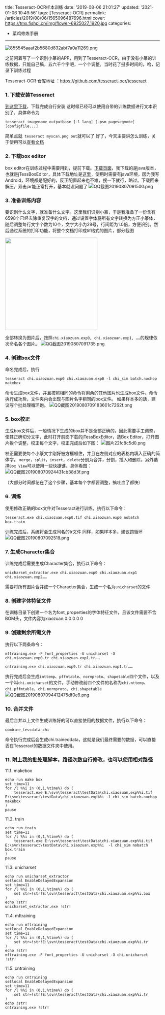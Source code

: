 title: Tesseract-OCR样本训练
date: '2019-08-06 21:01:27'
updated: '2021-01-06 10:49:56'
tags: [Tesseract-OCR]
permalink: /articles/2019/08/06/1565096487696.html
cover: https://tmx.fishpi.cn/img/flower-6925027_1920.jpg
categories: 
- 菜鸡修炼手册
---
![855545aaaf2b5680d832abf7a0a11269.png](https://tmx.fishpi.cn/img/flower-6925027_1920.jpg)

之前闲着写了一个识别小篆的APP，用到了Tesseract-OCR，由于没有小篆的训练数据，只能自己搞，五六千个字吧，一个个调整，当时花了挺多时间的，哈，记录下训练过程

Tesseract-OCR 仓库地址 ：https://github.com/tesseract-ocr/tesseract

### 1.  下载安装Tesseract

[到这里下载](https://github.com/UB-Mannheim/tesseract/wiki)，下载完成自行安装
这时候已经可以使用自带的训练数据进行文本识别了，具体命令为

```
tesseract imagename outputbase [-l lang] [-psm pagesegmode] [configfile...]
```

简单点就` tesseract myscan.png out`就可以了
好了，今天主要讲怎么训练，关于使用可以[查看文档](https://github.com/tesseract-ocr/tesseract/wiki)

### 2. 下载box editor

box editor在训练过程中需要用到，提前下载。[下载页面](https://github.com/tesseract-ocr/tesseract/wiki/AddOns#Tesseract_box_editors_and_traning_tools)，我下载的是java版本，也就是jTessBoxEditor，具体下载地址是[这里](https://sourceforge.net/projects/vietocr/files/jTessBoxEditor/)，使用时需要有java环境，因为我写Android，环境都是配好的，反正配置起来也不难，搜一下就行，略过。下载回来解压，双击jar能正常打开，基本就没问题了
![QQ截图20190807091500.png](https://tmx.fishpi.cn/img/20210104093220536.png)

### 3.  准备训练内容

要识别什么文字，就准备什么文字。这里我们识别小篆，于是我准备了一份含有6598个已经去除重复汉字的文档，通过设置字体将所有文字转换为方正小篆体，随后调整每行文字个数为10个，文字大小为28号，行间距为1.0倍，方便识别。然后通过系统的打印功能，将整个文档打印成tif格式的图片，部分截图


<img src=https://tmx.fishpi.cn/img/lfK_1-41b73e25.png width=300>

全部转换为图片后，按照`chi.xiaozuan.exp0, chi.xiaozuan.exp1, ……`的规律依次命名各个图片。
![QQ截图20190807091735.png](https://tmx.fishpi.cn/img/20210104093320864.png)

### 4.  创建box文件

命名完成后，执行

```
tesseract chi.xiaozuan.exp0 chi.xiaozuan.exp0 -l chi_sim batch.nochop makebox
```

命令生成box文件，并且按照相同的命令将剩余的其他图片也生成box文件，命令执行成功后，文件夹内会出现与图片名字相同的box文件。
如果样本多的话，建议写个批处理循环跑。
![QQ截图2019080709183601c7262f.png](https://tmx.fishpi.cn/img/20210104164141334.png)

### 5.  box校正

生成box文件后，一般情况下生成的box并不是全部正确的，因此需要手工调整，使其正确切分文字，此时打开前面下载的jTessBoxEditor，选Box Editor，打开图片挨个调整，校正每个文字，校正完成后如下图：
![图片22fc8c5d0.png](https://tmx.fishpi.cn/img/20210104093006520.png)

校正需要使每个小篆文字刚好被方框框住，并且在左侧对应的表格内填入正确的简体字。
`merge`，`split`，`insert`，`delete`分别为合并，分割，插入和删除，另外选择`Box View`可以使用一些快捷键，具体看图：
![QQ截图201908070924431cb38d3f.png](https://tmx.fishpi.cn/img/20210104164234756.png)

（大部分时间都花在了这个步骤，基本每个字都要调整，搞吐血了都快）

### 6.  训练

使用修改正确的box文件对Tesseract进行训练，执行以下命令：

```
tesseract.exe chi.xiaozuan.exp0.tif chi.xiaozuan.exp0 nobatch box.train
```

训练完成后，系统将会生成同名的tr文件
同样，如果样本多，建议跑循环
![QQ截图20190807092518.png](https://tmx.fishpi.cn/img/20210104093621474.png)

### 7.  生成Character集合

训练完成后需要生成Character集合，执行以下命令：

```
unicharset_extractor.exe chi.xiaozuan.exp0 chi.xiaozuan.exp1 chi.xiaozuan.exp2……
```

需要将所有图片合并成一个Character集合，生成一个名为`unicharset`的文件

### 8.  创建字体特征文件

在训练目录下创建一个名为font_properties的字体特征文件，且该文件需要不含BOM头，文件内容为xiaozuan 0 0 0 0 0

### 9.  创建剩余所需文件

执行以下两条命令：

```
mftraining.exe -F font_properties -U unicharset -O chi.xiaozuan.exp0.tr chi.xiaozuan.exp1.tr……
```

```
cntraining.exe chi.xiaozuan.exp0.tr chi.xiaozuan.exp1.tr……
```

执行完成后会生成`inttemp`、`pffmtable`、`normproto`、`shapetable`四个文件，以及一个叫`chi.unicharset`的文件，手动修改前四个文件的名称为`chi.nttemp`、`chi.pffmtable`、`chi.normproto`、`chi.shapetable`
![QQ截图20190807094412475df0e9.png](https://tmx.fishpi.cn/img/20210104164322912.png)

### 10. 合并文件

最后合并以上文件生成训练好的可以直接使用的数据文件，执行以下命令：

```
combine_tessdata chi
```

命令执行完成后会生成chi.traineddata，这就是我们最终需要的数据，可以直接丢在Tesseract的数据文件夹中使用。

### 11. 附上我的批处理脚本，路径次数自行修改，也可以使用相对路径

11.1. makebox

```
echo run make box
set time=11
for /l %%i in (0,1,%time%) do (
	tesseract.exe E:\svn\tesseract\testData\chi.xiaozuan.exp%%i.tif E:\svn\tesseract\testData\chi.xiaozuan.exp%%i -l chi_sim batch.nochop makebox 
)
pause
```

11.2. train

```
echo run train
set time=11
for /l %%i in (0,1,%time%) do (
	tesseract.exe E:\svn\tesseract\testData\chi.xiaozuan.exp%%i.tif E:\svn\tesseract\testData\chi.xiaozuan.exp%%i  -l chi_sim nobatch box.train
)
pause
```

11.3. unicharset

```
echo run unicharset_extractor
setlocal EnableDelayedExpansion
set time=11
for /l %%i in (0,1,%time%) do (
	set str=!str!E:\svn\tesseract\testData\chi.xiaozuan.exp%%i.box 
)
echo !str!
unicharset_extractor.exe !str!
```

11.4. mftraining

```
echo run mftraining
setlocal EnableDelayedExpansion
set time=11
for /l %%i in (0,1,%time%) do (
	set str=!str!E:\svn\tesseract\testData\chi.xiaozuan.exp%%i.tr 
)
echo !str!
mftraining.exe -F font_properties -U unicharset -O chi.unicharset !str!
```

11.5. cntraining

```
echo run cntraining
setlocal EnableDelayedExpansion
set time=11
for /l %%i in (0,1,%time%) do (
	set str=!str!E:\svn\tesseract\testData\chi.xiaozuan.exp%%i.tr 
)
echo !str!
cntraining.exe !str!
```

